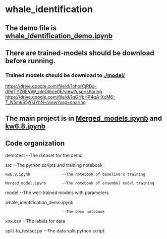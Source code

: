 # whale_identification
## The demo file is [whale_identification_demo.ipynb](https://github.com/ReBachtr/whale_identification/blob/master/whale_identification_demo.ipynb)
## There are trained-models should be download before running.
### Trained models should be download to [./model/](https://github.com/ReBachtr/whale_identification/tree/master/model) 
 https://drive.google.com/file/d/1ohorCjRBg-d9dTYZBEViW_nlnOI6ce0E/view?usp=sharing 
 https://drive.google.com/file/d/1qOrfbHP4qA-XcM6-T_N5mkS5jYiJYnN-/view?usp=sharing
## The main project is in [Merged_models.ipynb](https://github.com/ReBachtr/whale_identification/blob/master/src/Merged_model.ipynb) and [kw6.8.ipynb](https://github.com/ReBachtr/whale_identification/blob/master/src/kw6.8.ipynb)
## Code organization
demotest                     --The dataset for the demo  

src                          --The python scripts and training notebook  

    kw6.8.ipynb              --The notebook of baseline's training  
    
    Merged_model.ipynb       --The notebook of ensembel model training  
    
model                        --The well-trained models with parameters  

whale_identification_demo.ipynb  

                             --The demo notebook  
                             
xxx.csv                      --The labels for data  

split-to_testset.py          --The data split python script  

